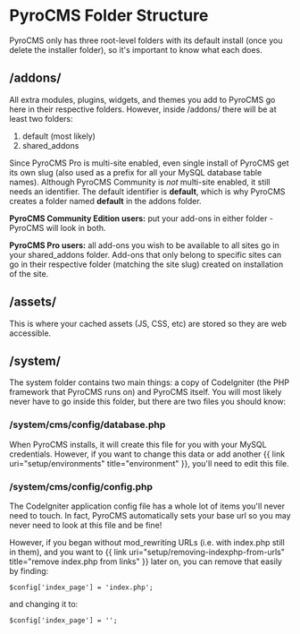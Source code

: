 # PyroCMS Folder Structure

PyroCMS only has three root-level folders with its default install (once you delete the installer folder), so it's important to know what each does.

## /addons/

All extra modules, plugins, widgets, and themes you add to PyroCMS go here in their respective folders. However, inside /addons/ there will be at least two folders:

1. default (most likely)
2. shared_addons

Since PyroCMS Pro is multi-site enabled, even single install of PyroCMS get its own slug (also used as a prefix for all your MySQL database table names). Although PyroCMS Community is _not_ multi-site enabled, it still needs an identifier. The default identifier is **default**, which is why PyroCMS creates a folder named **default** in the addons folder.

**PyroCMS Community Edition users:** put your add-ons in either folder - PyroCMS will look in both.

**PyroCMS Pro users:** all add-ons you wish to be available to all sites go in your shared_addons folder. Add-ons that only belong to specific sites can go in their respective folder (matching the site slug) created on installation of the site.

## /assets/

This is where your cached assets (JS, CSS, etc) are stored so they are web accessible. 

## /system/

The system folder contains two main things: a copy of CodeIgniter (the PHP framework that PyroCMS runs on) and PyroCMS itself. You will most likely never have to go inside this folder, but there are two files you should know:

### /system/cms/config/database.php

When PyroCMS installs, it will create this file for you with your MySQL credentials. However, if you want to change this data or add another {{ link uri="setup/environments" title="environment" }}, you'll need to edit this file.

### /system/cms/config/config.php

The CodeIgniter application config file has a whole lot of items you'll never need to touch. In fact, PyroCMS automatically sets your base url so you may never need to look at this file and be fine!

However, if you began without mod_rewriting URLs (i.e. with index.php still in them), and you want to {{ link uri="setup/removing-indexphp-from-urls" title="remove index.php from links" }} later on, you can remove that easily by finding:

	$config['index_page'] = 'index.php';

and changing it to:

	$config['index_page'] = '';

